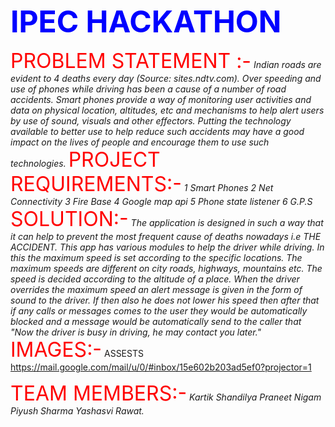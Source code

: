 
<strong><font size="8" color="BLUE">IPEC HACKATHON</font></strong>


<font size="6" color="red">PROBLEM STATEMENT  :-</font>
<i>Indian roads are evident to 4 deaths every day (Source: sites.ndtv.com). Over speeding and use of phones while driving has been a cause of a number of road accidents. Smart phones provide a way of monitoring user activities and data on physical location, altitudes, etc and mechanisms to help alert users by use of sound, visuals and other effectors. Putting the technology available to better use to help reduce such accidents may have a good impact on the lives of people and encourage them to use such technologies.</I>
<font size="6" color="red"> PROJECT REQUIREMENTS:-</font>
<i>1 Smart Phones
2 Net Connectivity
3 Fire Base
4 Google map api
5 Phone state listener 
6 G.P.S</i>
<font size="6" color="red">SOLUTION:-</font>
<i>The application is designed in such a way that it can help to prevent the most frequent cause of deaths nowadays i.e THE ACCIDENT. This app has various modules to help the driver while driving. In this the maximum speed is set according to the specific locations. The maximum speeds are different on city roads, highways, mountains etc. The speed is decided according to the altitude of a place.
When the driver overrides the maximum speed an alert message is given in the form of sound to the driver. If then also he does not lower his speed then after that if any calls or messages comes to the user they would be automatically blocked and a message would be automatically send to the caller that "Now the driver is busy in driving, he may contact you later."</i>
<font size="6" color="red">IMAGES:-</font>
ASSESTS
https://mail.google.com/mail/u/0/#inbox/15e602b203ad5ef0?projector=1

<font size="6" color="red">TEAM MEMBERS:-</font>
<i> Kartik Shandilya
  Praneet Nigam
  Piyush Sharma
   Yashasvi Rawat.
